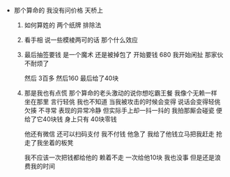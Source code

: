- 那个算命的 我没有问价格  天桥上

  1. 如何算姓的 两个纸牌 排除法

  2. 看手相 说一些模棱两可的话  那个什么效应

  3. 最后抽签要钱 是一个魔术 还是被掉包了 开始要钱 680 我开始闲扯 那家伙不耐烦了

     然后 3百多 然后160 最后给了40块

  4. 那是我也有点慌 那个算命的老头激动的说你想吃霸王餐 我像个无赖一样 坐在那里 言行轻佻  我也不知道 当我被攻击的时候会变得 说话会变得轻佻 欠揍 不寻常  表现的异常冷静 但实际手上却一抖一抖的   我拍那厮会碰瓷 便给了它40块钱 身上只有 40块零钱

     他还有微信 还可以扫码支付 我不付钱 他急了 我给了他钱立马把我赶走 抢走了我坐着的板凳

     我不应该一次把钱都给他的 赖着不走 一次给他10块 我也没事 但是还是浪费我的时间

  